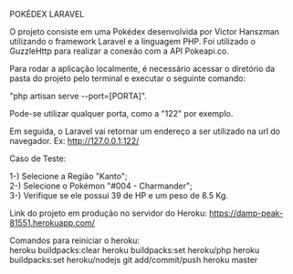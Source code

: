 POKÉDEX LARAVEL

O projeto consiste em uma Pokédex desenvolvida por Victor Hanszman utilizando o framework Laravel e a linguagem PHP. Foi utilizado o GuzzleHttp para realizar a conexão com a API Pokeapi.co.

Para rodar a aplicação localmente, é necessário acessar o diretório da pasta do projeto pelo terminal e executar o seguinte comando: 

"php artisan serve --port=[PORTA]".

Pode-se utilizar qualquer porta, como a "122" por exemplo.

Em seguida, o Laravel vai retornar um endereço a ser utilizado na url do navegador.
Ex: http://127.0.0.1:122/


Caso de Teste:

1-) Selecione a Região "Kanto";    
2-) Selecione o Pokémon "#004 - Charmander";     
3-) Verifique se ele possui 39 de HP e um peso de 8.5 Kg.       


Link do projeto em produção no servidor do Heroku:
https://damp-peak-81551.herokuapp.com/


Comandos para reiniciar o heroku:  
heroku buildpacks:clear
heroku buildpacks:set heroku/php
heroku buildpacks:set heroku/nodejs
git add/commit/push heroku master